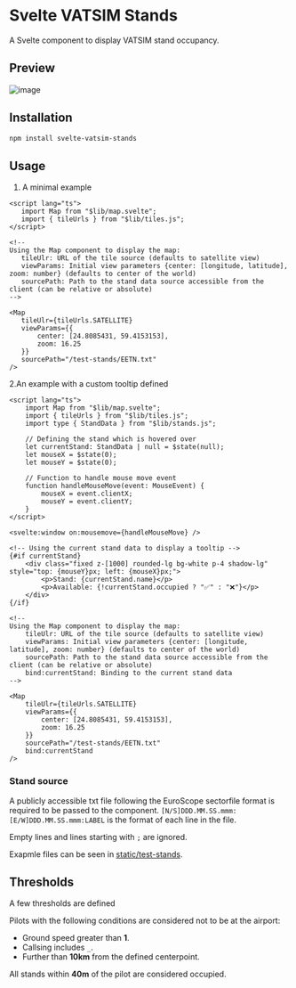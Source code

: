 # Svelte VATSIM Stands

A Svelte component to display VATSIM stand occupancy.

## Preview

![image](https://github.com/user-attachments/assets/b4287ed3-15c3-4100-ba5a-f4970b9816e9)

## Installation

```bash
npm install svelte-vatsim-stands
```

## Usage

1. A minimal example

 ```svelte
<script lang="ts">
    import Map from "$lib/map.svelte";
    import { tileUrls } from "$lib/tiles.js";
</script>

<!--
Using the Map component to display the map:
 	tileUlr: URL of the tile source (defaults to satellite view)
 	viewParams: Initial view parameters {center: [longitude, latitude], zoom: number} (defaults to center of the world)
 	sourcePath: Path to the stand data source accessible from the client (can be relative or absolute)
-->

<Map
    tileUlr={tileUrls.SATELLITE}
    viewParams={{
        center: [24.8085431, 59.4153153],
        zoom: 16.25
    }}
    sourcePath="/test-stands/EETN.txt"
/>
```

2.An example with a custom tooltip defined

```svelte
<script lang="ts">
    import Map from "$lib/map.svelte";
    import { tileUrls } from "$lib/tiles.js";
    import type { StandData } from "$lib/stands.js";

    // Defining the stand which is hovered over
    let currentStand: StandData | null = $state(null);
    let mouseX = $state(0);
    let mouseY = $state(0);

    // Function to handle mouse move event
    function handleMouseMove(event: MouseEvent) {
        mouseX = event.clientX;
        mouseY = event.clientY;
    }
</script>

<svelte:window on:mousemove={handleMouseMove} />

<!-- Using the current stand data to display a tooltip -->
{#if currentStand}
    <div class="fixed z-[1000] rounded-lg bg-white p-4 shadow-lg" style="top: {mouseY}px; left: {mouseX}px;">
        <p>Stand: {currentStand.name}</p>
        <p>Available: {!currentStand.occupied ? "✅" : "❌"}</p>
    </div>
{/if}

<!--
Using the Map component to display the map:
 	tileUlr: URL of the tile source (defaults to satellite view)
 	viewParams: Initial view parameters {center: [longitude, latitude], zoom: number} (defaults to center of the world)
 	sourcePath: Path to the stand data source accessible from the client (can be relative or absolute)
	bind:currentStand: Binding to the current stand data 
-->

<Map
    tileUlr={tileUrls.SATELLITE}
    viewParams={{
        center: [24.8085431, 59.4153153],
        zoom: 16.25
    }}
    sourcePath="/test-stands/EETN.txt"
    bind:currentStand
/>
```

### Stand source

A publicly accessible txt file following the EuroScope sectorfile format is required to be passed to the component.
`[N/S]DDD.MM.SS.mmm:[E/W]DDD.MM.SS.mmm:LABEL` is the format of each line in the file.

Empty lines and lines starting with `;` are ignored.

Exapmle files can be seen in [static/test-stands](static/test-stands).

## Thresholds

A few thresholds are defined

Pilots with the following conditions are considered not to be at the airport:

- Ground speed greater than **1**.
- Callsing includes `_`.
- Further than **10km** from the defined centerpoint.

All stands within **40m** of the pilot are considered occupied.
